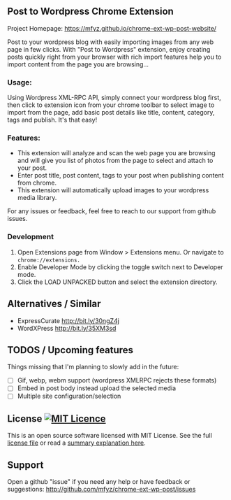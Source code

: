 ## Post to Wordpress Chrome Extension

Project Homepage: https://mfyz.github.io/chrome-ext-wp-post-website/

Post to your wordpress blog with easily importing images from any web page in few clicks. With "Post to Wordpress" extension, enjoy creating posts quickly right from your browser with rich import features help you to import content from the page you are browsing...

### Usage:

Using Wordpress XML-RPC API, simply connect your wordpress blog first, then click to extension icon from your chrome toolbar to select image to import from the page, add basic post details like title, content, category, tags and publish. It's that easy!

### Features:

-   This extension will analyze and scan the web page you are browsing and will give you list of photos from the page to select and attach to your post.
-   Enter post title, post content, tags to your post when publishing content from chrome.
-   This extension will automatically upload images to your wordpress media library.

For any issues or feedback, feel free to reach to our support from github issues.

### Development

1. Open Extensions page from Window > Extensions menu. Or navigate to `chrome://extensions.`
2. Enable Developer Mode by clicking the toggle switch next to Developer mode.
3. Click the LOAD UNPACKED button and select the extension directory.

## Alternatives / Similar

-   ExpressCurate http://bit.ly/30ngZ4j
-   WordXPress http://bit.ly/35XM3sd

## TODOS / Upcoming features

Things missing that I'm planning to slowly add in the future:

-   [ ] Gif, webp, webm support (wordpress XMLRPC rejects these formats)
-   [ ] Embed in post body instead upload the selected media
-   [ ] Multiple site configuration/selection

## License [![MIT Licence](https://badges.frapsoft.com/os/mit/mit.png?v=103)](https://tldrlegal.com/license/mit-license)

This is an open source software licensed with MIT License. See the full [license file](LICENSE.md) or read a [summary explanation here](https://tldrlegal.com/license/mit-license).

## Support

Open a github "issue" if you need any help or have feedback or suggestions: http://github.com/mfyz/chrome-ext-wp-post/issues
